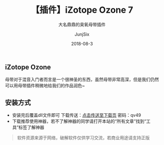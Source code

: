 ﻿---
layout:     post
title:      【插件】iZotope Ozone 7
subtitle:   大名鼎鼎的臭氧母带插件
date:       2018-08-3
author:     JunjSix
header-img: img/timg1PSQT13J.jpg
catalog: true
tags:
    - 插件
---
## iZotope Ozone 
母带对于混音入门者而言是一个很神圣的东西，虽然母带非常高深，但是我们仍然可以用母带插件稍微地给我们的作品润色~
## 安装方式
- 安装完后覆盖dll文件即可
下载传送：[点击传送至下载页][1] 密码：qv49
- 下载推荐使用神器，若不了解神器的同学请打开本站的“所有文章”找到“工具”标签了解神器

> 软件资源来源于网络，破解软件仅供学习交流，若商业用途请支持正版


  [1]: https://pan.baidu.com/s/1gI6iOZGeUPrxbMx8TjJN2g